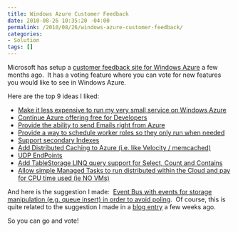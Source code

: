 ```yaml
---
title: Windows Azure Customer Feedback
date: 2010-08-26 10:35:20 -04:00
permalink: /2010/08/26/windows-azure-customer-feedback/
categories:
- Solution
tags: []
---
```

<p>Microsoft has setup a <a href="http://www.mygreatwindowsazureidea.com">customer feedback site for Windows Azure</a> a few months ago.&#160; It has a voting feature where you can vote for new features you would like to see in Windows Azure.</p>  <p>Here are the top 9 ideas I liked:</p>  <ul>   <li><a href="http://www.mygreatwindowsazureidea.com/forums/34192-windows-azure-feature-voting/suggestions/392901-make-it-less-expensive-to-run-my-very-small-servic">Make it less expensive to run my very small service on Windows Azure</a></li>    <li><a href="http://www.mygreatwindowsazureidea.com/forums/34192-windows-azure-feature-voting/suggestions/400577-continue-azure-offering-free-for-developers">Continue Azure offering free for Developers</a></li>    <li><a href="http://www.mygreatwindowsazureidea.com/forums/34192-windows-azure-feature-voting/suggestions/396081-provide-the-ability-to-send-emails-right-from-azur">Provide the ability to send Emails right from Azure</a></li>    <li><a href="http://www.mygreatwindowsazureidea.com/forums/34192-windows-azure-feature-voting/suggestions/396309-provide-a-way-to-schedule-worker-roles-so-they-onl">Provide a way to schedule worker roles so they only run when needed</a></li>    <li><a href="http://www.mygreatwindowsazureidea.com/forums/34192-windows-azure-feature-voting/suggestions/396314-support-secondary-indexes">Support secondary Indexes</a></li>    <li><a href="http://www.mygreatwindowsazureidea.com/forums/34192-windows-azure-feature-voting/suggestions/401999-add-distributed-caching-to-azure-i-e-like-veloci">Add Distributed Caching to Azure (i.e. like Velocity / memcached)</a></li>    <li><a href="http://www.mygreatwindowsazureidea.com/forums/34192-windows-azure-feature-voting/suggestions/400782-udp-endpoints">UDP EndPoints</a></li>    <li><a href="http://www.mygreatwindowsazureidea.com/forums/34192-windows-azure-feature-voting/suggestions/415607-add-tablestorage-linq-query-support-for-select-co">Add TableStorage LINQ query support for Select, Count and Contains</a></li>    <li><a href="http://www.mygreatwindowsazureidea.com/forums/34192-windows-azure-feature-voting/suggestions/403596-allow-simple-managed-tasks-to-run-distributed-with">Allow simple Managed Tasks to run distributed within the Cloud and pay for CPU time used (ie NO VMs)</a></li> </ul>  <p>And here is the suggestion I made:&#160; <a href="http://www.mygreatwindowsazureidea.com/forums/34192-windows-azure-feature-voting/suggestions/1016173-event-bus">Event Bus with events for storage manipulation (e.g. queue insert) in order to avoid poling</a>.&#160; Of course, this is quite related to the suggestion I made in a <a href="http://vincentlauzon.wordpress.com/2010/08/04/event-bus-in-windows-azure/">blog entry</a> a few weeks ago.</p>  <p>So you can go and vote!</p>
